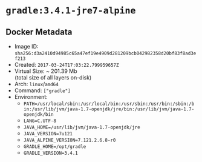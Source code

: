 # `gradle:3.4.1-jre7-alpine`

## Docker Metadata

- Image ID: `sha256:d3a2410d94985c65a47ef19e4909d281209bcb042982358d20bf83f8ad3ef213`
- Created: `2017-03-24T17:03:22.799959657Z`
- Virtual Size: ~ 201.39 Mb  
  (total size of all layers on-disk)
- Arch: `linux`/`amd64`
- Command: `["gradle"]`
- Environment:
  - `PATH=/usr/local/sbin:/usr/local/bin:/usr/sbin:/usr/bin:/sbin:/bin:/usr/lib/jvm/java-1.7-openjdk/jre/bin:/usr/lib/jvm/java-1.7-openjdk/bin`
  - `LANG=C.UTF-8`
  - `JAVA_HOME=/usr/lib/jvm/java-1.7-openjdk/jre`
  - `JAVA_VERSION=7u121`
  - `JAVA_ALPINE_VERSION=7.121.2.6.8-r0`
  - `GRADLE_HOME=/opt/gradle`
  - `GRADLE_VERSION=3.4.1`
